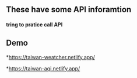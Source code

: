 ## These have some API inforamtion

#### tring to pratice call API

## Demo 

*https://taiwan-weatcher.netlify.app/

*https://taiwan-aqi.netlify.app/
